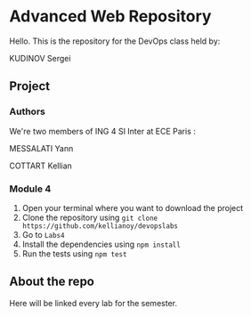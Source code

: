 # Advanced Web Repository

Hello. This is the repository for the DevOps class held by:

KUDINOV Sergei

## Project

### Authors

We're two members of ING 4 SI Inter at ECE Paris : 

MESSALATI Yann

COTTART Kellian

### Module 4

1. Open your terminal where you want to download the project
2. Clone the repository using `git clone https://github.com/kellianoy/devopslabs`
3. Go to `Labs4`
4. Install the dependencies using `npm install`
5. Run the tests using `npm test`

## About the repo

Here will be linked every lab for the semester.
